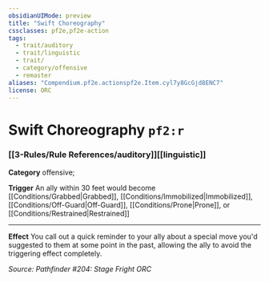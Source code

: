 ```yaml
---
obsidianUIMode: preview
title: "Swift Choreography"
cssclasses: pf2e,pf2e-action
tags:
  - trait/auditory
  - trait/linguistic
  - trait/
  - category/offensive
  - remaster
aliases: "Compendium.pf2e.actionspf2e.Item.cyl7y8GcGjd8ENC7"
license: ORC
---
```

# Swift Choreography `pf2:r`

### [[3-Rules/Rule References/auditory]][[linguistic]]

**Category** offensive; 




**Trigger** An ally within 30 feet would become [[Conditions/Grabbed|Grabbed]], [[Conditions/Immobilized|Immobilized]], [[Conditions/Off-Guard|Off-Guard]], [[Conditions/Prone|Prone]], or [[Conditions/Restrained|Restrained]]

* * *

**Effect** You call out a quick reminder to your ally about a special move you'd suggested to them at some point in the past, allowing the ally to avoid the triggering effect completely.

*Source: Pathfinder #204: Stage Fright*
*ORC*